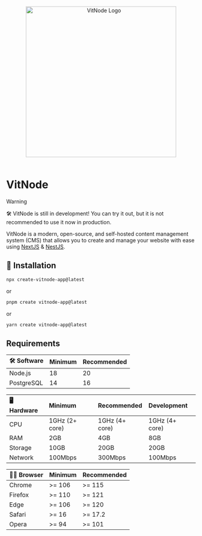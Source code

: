 <p align="center">
  <br>
  <a href="https://vitnode.com/" target="_blank">
    <picture>
      <source media="(prefers-color-scheme: dark)" srcset="https://raw.githubusercontent.com/aXenDeveloper/vitnode/canary/apps/docs/assets/logo/vitnode_logo_dark.svg">
      <source media="(prefers-color-scheme: light)" srcset="https://raw.githubusercontent.com/aXenDeveloper/vitnode/canary/apps/docs/assets/logo/vitnode_logo_light.svg">
      <img alt="VitNode Logo" src="https://raw.githubusercontent.com/aXenDeveloper/vitnode/canary/apps/docs/assets/logo/vitnode_logo_light.svg" width="400">
    </picture>
  </a>
  <br>
  <br>
</p>

# VitNode

> [!WARNING]
> 🛠️ VitNode is still in development! You can try it out, but it is not recommended to use it now in production.

VitNode is a modern, open-source, and self-hosted content management system (CMS) that allows you to create and manage your website with ease using [NextJS](https://nextjs.org/) & [NestJS](https://nestjs.com/).

## 🚀 Installation

```bash
npx create-vitnode-app@latest
```

or

```bash
pnpm create vitnode-app@latest
```

or

```bash
yarn create vitnode-app@latest
```

## Requirements

| 🛠️ Software | Minimum | Recommended |
| :---------- | :------ | :---------- |
| Node.js     | 18      | 20          |
| PostgreSQL  | 14      | 16          |

| 🖥️ Hardware | Minimum        | Recommended    | Development    |
| :---------- | :------------- | :------------- | :------------- |
| CPU         | 1GHz (2+ core) | 1GHz (4+ core) | 1GHz (4+ core) |
| RAM         | 2GB            | 4GB            | 8GB            |
| Storage     | 10GB           | 20GB           | 20GB           |
| Network     | 100Mbps        | 300Mbps        | 100Mbps        |

| 🧑‍💻 Browser | Minimum | Recommended |
| :--------- | :------ | :---------- |
| Chrome     | >= 106  | >= 115      |
| Firefox    | >= 110  | >= 121      |
| Edge       | >= 106  | >= 120      |
| Safari     | >= 16   | >= 17.2     |
| Opera      | >= 94   | >= 101      |
